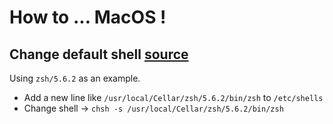 # How to ... MacOS !

## Change default shell [source](https://admin-serv.net/blog/560/debian-changer-le-shell-par-defaut-avec-chsh/)

Using `zsh/5.6.2` as an example.

- Add a new line like `/usr/local/Cellar/zsh/5.6.2/bin/zsh` to `/etc/shells`
- Change shell -> `chsh -s /usr/local/Cellar/zsh/5.6.2/bin/zsh`
